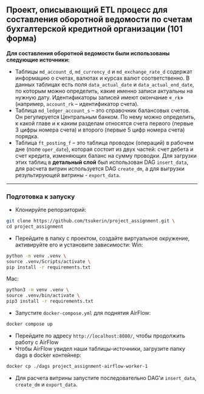 ## Проект, описывающий ETL процесс для составления оборотной ведомости по счетам бухгалтерской кредитной организации (101 форма)
**Для составления оборотной ведомости были использованы следующие источники:**
- Таблицы `md_account_d`, `md_currency_d` и `md_exchange_rate_d` содержат информацию о счетах, валютах и курсах валют соответственно. В данных таблицах есть поля `data_actual_date` и `data_actual_end_date`, по которым можно определить, какие именно записи актуальны на нужную дату. Идентификаторы записей имеют окончание «`_rk`» (например, `account_rk` – идентификатор счета).
- Таблица `md_ledger_account_s` – это справочник балансовых счетов. Он регулируется Центральным банком. По нему можно определить, к какой главе и к каким разделам относятся счета первого (первые 3 цифры номера счета) и второго (первые 5 цифр номера счета) порядка.
- Таблица `ft_posting_f` – это таблица проводок (операций) в рабочем дне (поле `oper_date`), которая состоит из двух частей: счет дебета и счет кредита, изменяющих баланс на сумму проводки.
Для загрузки этих таблиц в **детальный слой** был использован DAG `insert_data`, для расчета витрин используется DAG `create_dm`, а для выгрузки результирующей витрины - `export_data`.
---
### Подготовка к запуску
- Клонируйте репорзиторий:
```sh
git clone https://github.com/tsukerin/project_assignment.git \
cd project_assignment
```
- Перейдите в папку с проектом, создайте виртуальное окружение, активируйте его и установите зависимости:
Win:
```sh
python -m venv .venv \
source .venv/Scripts/activate \
pip install -r requirements.txt
```
Mac:
```sh
python3 -m venv .venv \
source .venv/bin/activate \
pip3 install -r requirements.txt
```
- Запустите `docker-compose.yml` для поднятия AirFlow:
```sh
docker compose up
```
- Перейдите по адресу `http://localhost:8080/`, чтобы продолжить работу с AirFlow 
- Чтобы AirFlow увидел наши таблицы-источники, загрузите папку dags в docker контейнер:
```sh
docker cp ./dags project_assignment-airflow-worker-1
```
- Для расчета витрины запустите последовательно DAG'и `insert_data`, `create_dm` и `export_data`.
